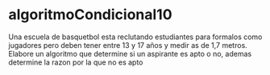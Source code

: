 # algoritmoCondicional10
Una escuela de basquetbol esta reclutando estudiantes para formalos como jugadores pero deben tener entre 13 y 17 años y medir as de 1,7 metros. Elabore un algoritmo que determine si un aspirante es apto o no, ademas determine la razon por la que no es apto
